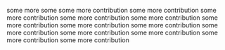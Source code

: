 some
more some
some more contribution
some more contribution
some more contribution
some more contribution
some more contribution
some more contribution
some more contribution
some more contribution
some more contribution
some more contribution
some more contribution
some more contribution
some more contribution
